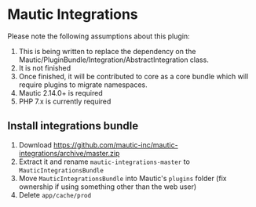 # Mautic Integrations

Please note the following assumptions about this plugin:

1. This is being written to replace the dependency on the Mautic/PluginBundle/Integration/AbstractIntegration class.
2. It is not finished
3. Once finished, it will be contributed to core as a core bundle which will require plugins to migrate namespaces.
4. Mautic 2.14.0+ is required
5. PHP 7.x is currently required

## Install integrations bundle

1. Download https://github.com/mautic-inc/mautic-integrations/archive/master.zip
2. Extract it and rename `mautic-integrations-master` to `MauticIntegrationsBundle`
3. Move `MauticIntegrationsBundle` into Mautic's `plugins` folder (fix ownership if using something other than the web user)
4. Delete `app/cache/prod`